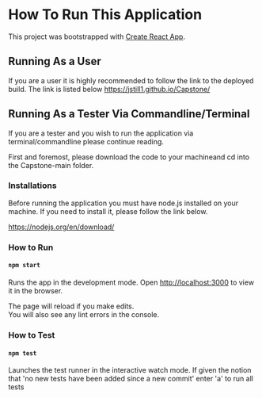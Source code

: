 # How To Run This Application
This project was bootstrapped with [Create React App](https://github.com/facebook/create-react-app).

## Running As a User
If you are a user it is highly recommended to follow the link to the deployed build. The link is listed below
https://jstill1.github.io/Capstone/

## Running As a Tester Via Commandline/Terminal
If you are a tester and you wish to run the application via terminal/commandline please continue reading. 

First and foremost, please download the code to your machineand cd into the Capstone-main folder.

### Installations

Before running the application you must have node.js installed on your machine. If you need to install it, please follow the link below.

https://nodejs.org/en/download/

### How to Run

#### `npm start`
Runs the app in the development mode.
Open [http://localhost:3000](http://localhost:3000) to view it in the browser.

The page will reload if you make edits.\
You will also see any lint errors in the console.

### How to Test

#### `npm test`

Launches the test runner in the interactive watch mode.
If given the notion that 'no new tests have been added since a new commit' enter 'a' to run all tests

